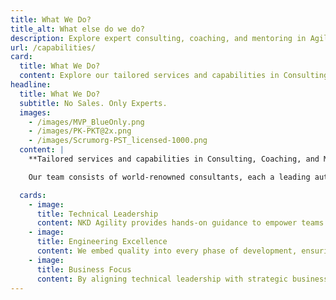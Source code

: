 ```yaml
---
title: What We Do?
title_alt: What else do we do?
description: Explore expert consulting, coaching, and mentoring in Agile, DevOps, Scrum, and Kanban. Boost performance, streamline delivery, and drive real outcomes with NKD Agility.
url: /capabilities/
card:
  title: What We Do?
  content: Explore our tailored services and capabilities in Consulting, Coaching, and Mentoring. Specializing in Agile, DevOps, Scrum, and Kanban, we’re here to help you tackle challenges and drive success. Enhance your team’s performance and efficiency with our expert solutions!
headline:
  title: What We Do?
  subtitle: No Sales. Only Experts.
  images:
    - /images/MVP_BlueOnly.png
    - /images/PK-PKT@2x.png
    - /images/Scrumorg-PST_licensed-1000.png
  content: |
    **Tailored services and capabilities in Consulting, Coaching, and Mentoring**

    Our team consists of world-renowned consultants, each a leading authority in their respective domains of DevOps, Scrum, Agile, Lean, and Kanban. With a track record of transformative success, they are uniquely equipped to empower your organization with cutting-edge methodologies and drive unparalleled growth.

  cards:
    - image:
      title: Technical Leadership
      content: NKD Agility provides hands-on guidance to empower teams with the skills and best practices needed to deliver high-quality, scalable solutions that align with business goals.
    - image:
      title: Engineering Excellence
      content: We embed quality into every phase of development, ensuring that testing, architecture, and engineering decisions drive excellence and maintainability from the outset.
    - image:
      title: Business Focus
      content: By aligning technical leadership with strategic business objectives, we help teams streamline processes, ensuring software development supports long-term growth and organizational success.
---
```

